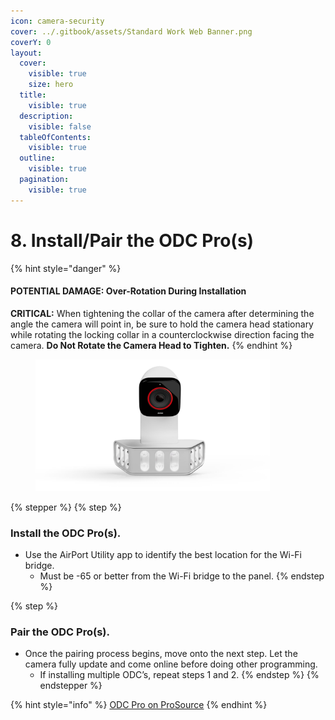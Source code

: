 ```yaml
---
icon: camera-security
cover: ../.gitbook/assets/Standard Work Web Banner.png
coverY: 0
layout:
  cover:
    visible: true
    size: hero
  title:
    visible: true
  description:
    visible: false
  tableOfContents:
    visible: true
  outline:
    visible: true
  pagination:
    visible: true
---
```


# 8. Install/Pair the ODC Pro(s)

{% hint style="danger" %}
#### POTENTIAL DAMAGE:  Over-Rotation During Installation

**CRITICAL:** When tightening the collar of the camera after determining the angle the camera will point in, be sure to hold the camera head stationary while rotating the locking collar in a counterclockwise direction facing the camera. **Do Not Rotate the Camera Head to Tighten.**
{% endhint %}

<div align="left"><figure><img src="../.gitbook/assets/web_use-SpotlightPro-Swappable.jpg" alt="" width="375"><figcaption></figcaption></figure></div>

{% stepper %}
{% step %}
### Install the ODC Pro(s).

* Use the AirPort Utility app to identify the best location for the Wi-Fi bridge.
  * Must be -65 or better from the Wi-Fi bridge to the panel.
{% endstep %}

{% step %}
### Pair the ODC Pro(s).

* Once the pairing process begins, move onto the next step. Let the camera fully update and come online before doing other programming.
  * If installing multiple ODC’s, repeat steps 1 and 2.
{% endstep %}
{% endstepper %}

{% hint style="info" %}
[ODC Pro on ProSource](https://prosource.vivint.com/sop-odc-pro-gen2/)
{% endhint %}

